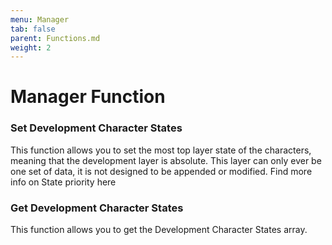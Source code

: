 ```yaml
---
menu: Manager 
tab: false
parent: Functions.md
weight: 2
---
```

# Manager Function

### Set Development Character States
This function allows you to set the most top layer state of the characters, meaning
that the development layer is absolute. This layer can only ever be one set of data,
it is not designed to be appended or modified.
Find more info on State priority here
### Get Development Character States
This function allows you to get the Development Character States array.
